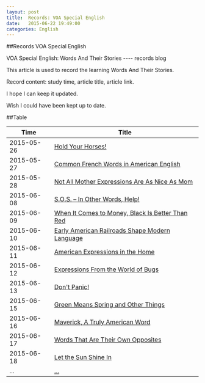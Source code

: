 ```yaml
---
layout: post
title:  Records: VOA Special English
date:   2015-06-22 19:49:00
categories: English
---
```


##Records VOA Special English

VOA Special English: Words And Their Stories ---- records blog

This article is used to record the learning Words And Their Stories. 

Record content: study time, article title, article link.

I hope I can keep it updated.

Wish I could have been kept up to date.

##Table


| Time         | Title     | 
| -------------|-----------| 
| 2015-05-26   | [Hold Your Horses!](http://www.51voa.com/VOA_Special_English/words-and-their-stories-hold-your-horses-idioms-expressions-63048.html)    |    
| 2015-05-27   | [Common French Words in American English](http://www.51voa.com/VOA_Special_English/french-words-in-american-english-62935.html)        | 
| 2015-05-28   | [Not All Mother Expressions Are As Nice As Mom](http://www.51voa.com/VOA_Special_English/mothers-day-expressions-62777.html)    |      
| 2015-06-08   | [S.O.S. – In Other Words, Help!](http://www.51voa.com/VOA_Special_English/sos-international-call-for-help-morse-code-telegraph-operator-backronym-62687.html) | 
| 2015-06-09   | [When It Comes to Money, Black Is Better Than Red](http://www.51voa.com/VOA_Special_English/when-it-comes-to-money-black-is-better-than-red-62593.html) | 
| 2015-06-10   | [Early American Railroads Shape Modern Language](http://www.51voa.com/VOA_Special_English/early-american-railroads-shape-modern-language-62489.html) | 
| 2015-06-11   | [American Expressions in the Home](http://www.51voa.com/VOA_Special_English/american-expressions-in-the-home-62372.html) | 
| 2015-06-12   | [Expressions From the World of Bugs](http://www.51voa.com/VOA_Special_English/expressions-from-the-world-of-bugs-62261.html) | 
| 2015-06-13   | [Don't Panic!](http://www.51voa.com/VOA_Special_English/dont-panic-62170.html) | 
| 2015-06-15   | [Green Means Spring and Other Things](http://www.51voa.com/VOA_Special_English/words-and-their-stories-green-idioim-expressions-garden-jealousy-62061.html) | 
| 2015-06-16   | [Maverick, A Truly American Word](http://www.51voa.com/VOA_Special_English/maverick-words-and-their-stories-63278.html) | 
| 2015-06-17   | [Words That Are Their Own Opposites](http://www.51voa.com/VOA_Special_English/words-that-are-opposites-63174.html) | 
| 2015-06-18   | [Let the Sun Shine In](http://www.51voa.com/VOA_Special_English/words-and-their-stories-sunshine-63411.html) | 
| ...   | [...](...) | 

